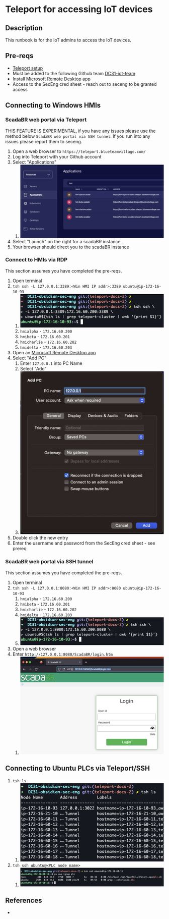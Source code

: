 # Teleport for accessing IoT devices
## Description
This runbook is for the IoT admins to access the IoT devices.

## Pre-reqs
* [Teleport setup](docs/teleport_setup_login_runbook.md)
* Must be added to the following Github team [DC31-iot-team](https://github.com/orgs/blueteamvillage/teams/dc31-iot-team/members)
* Install [Microsoft Remote Desktop app](https://www.microsoft.com/store/apps/9wzdncrfj3ps)
* Access to the SecEng cred sheet - reach out to seceng to be granted access

## Connecting to Windows HMIs

### ScadaBR web portal via Teleport
THIS FEATURE IS EXPERIMENTAL, if you have any issues please use the method below `ScadaBR web portal via SSH tunnel`. If you run into any issues please report them to seceng.

1. Open a web browser to `https://teleport.blueteamvillage.com/`
1. Log into Teleport with your Github account
1. Select "Applications"
    1. ![teleport_app_scadabr](../.img/teleport_app_scadabr.png)
1. Select "Launch" on the right for a scadaBR instance
1. Your browser should direct you to the scadaBR instance

### Connect to HMIs via RDP
This section assumes you have completed the pre-reqs.

1. Open terminal
1. `tsh ssh -L 127.0.0.1:3389:<Win HMI IP addr>:3389 ubuntu@ip-172-16-10-93`
    1. ![teleport_ssh_tunnel_rdp](../.img/teleport_ssh_tunnel_rdp.png)
    1. `hmialpha` - `172.16.60.200`
    1. `hmibeta` - `172.16.60.201`
    1. `hmicharlie` - `172.16.60.202`
    1. `hmidelta` - `172.16.60.203`
1. Open an [Microsoft Remote Desktop app](https://www.microsoft.com/store/apps/9wzdncrfj3ps)
1. Select "Add PC"
    1. Enter `127.0.0.1` into PC Name
    1. Select "Add"
    1. ![remote_desktop_add_pc](../.img/remote_desktop_add_pc.png)
1. Double click the new entry
1. Enter the username and password from the SecEng cred sheet - see prereq


### ScadaBR web portal via SSH tunnel
This section assumes you have completed the pre-reqs.

1. Open terminal
1. `tsh ssh -L 127.0.0.1:8080:<Win HMI IP addr>:8080 ubuntu@ip-172-16-10-93`
    1. `hmialpha` - `172.16.60.200`
    1. `hmibeta` - `172.16.60.201`
    1. `hmicharlie` - `172.16.60.202`
    1. `hmidelta` - `172.16.60.203`
    1. ![teleport_ssh_tunnel_scadabr](../.img/teleport_ssh_tunnel_scadabr.png)
1. Open a web browser
1. Enter `http://127.0.0.1:8080/ScadaBR/login.htm`
    1. ![teleport_ssh_tunnel_webui](../.img/teleport_ssh_tunnel_webui.png)

## Connecting to Ubuntu PLCs via Teleport/SSH
1. `tsh ls`
    1. ![teleport_plc_ssh_ls](../.img/teleport_plc_ssh_ls.png)
1. `tsh ssh ubuntu@<PLC node name>`
    1. ![teleport_plc_ssh](../.img/teleport_plc_ssh.png)


## References
* []()
